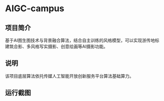 # AIGC-campus
## 项目简介
基于AI图生图技术与背景融合算法，结合自主训练的风格模型，可以实现浙传地标建筑合影、多风格写实摄影、创意绘画等AI摄影功能。
## 说明
该项目底层算法依托传媒人工智能开放创新服务平台算法基础算力。
## 运行截图
